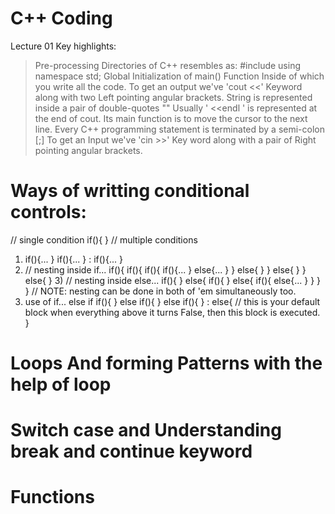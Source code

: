 # C++ Coding
Lecture 01 Key highlights:
  > Pre-processing Directories of C++ resembles as:
  #include<iostream>
  using namespace std;
  > Global Initialization of main() Function
    Inside of which you write all the code.
  > To get an output we've 'cout <<' Keyword along with two Left pointing angular brackets.
    String is represented inside a pair of double-quotes ""
  > Usually ' <<endl ' is represented at the end of cout. Its main function is to move the cursor to the next line.
  > Every C++ programming statement is terminated by a semi-colon [;]
  > To get an Input we've 'cin >>' Key word along with a pair of Right pointing angular brackets.  


# Ways of writting conditional controls:
// single condition
  if(){
  }
// multiple conditions
  1) if(){...
    }
    if(){...
    }
    :
    if(){...
    }
  2) //  nesting inside if...
    if(){
      if(){
        if(){
          if(){...
          }
          else{...
          }
        }
        else{
        }
      }
      else{
      }
    }
    else{
    }
    3) // nesting inside else...
    if(){
    }
    else{
      if(){
      }
      else{
        if(){
          else{...
          }
        }
      }
    }
  // NOTE: nesting can be done in both of 'em simultaneously too.
  4) use of if... else if
    if(){
    }
    else if(){
    }
    else if(){
    }
    :
    else{ // this is your default block when everything above it turns False, then this block is executed.
    }

  # Loops And forming Patterns with the help of loop

  # Switch case and Understanding break and continue keyword

  # Functions